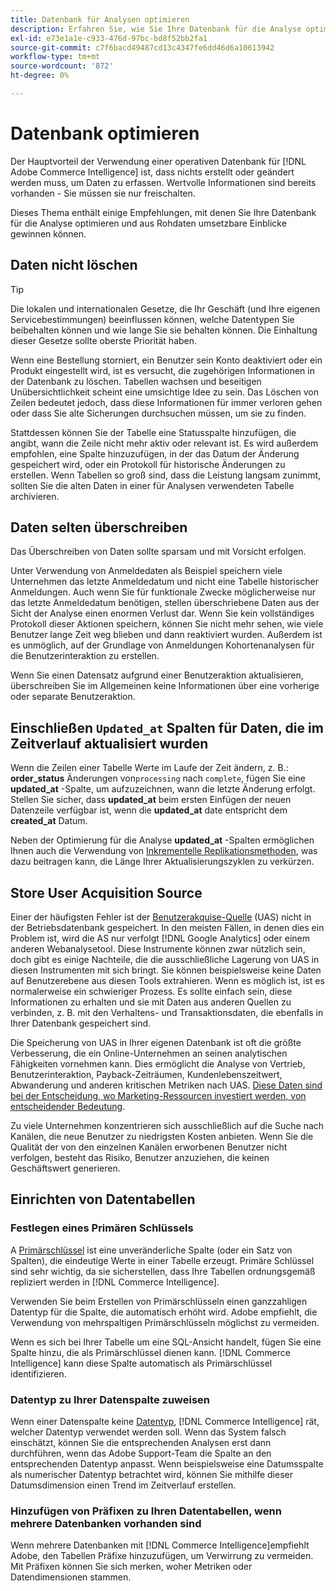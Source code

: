 ```yaml
---
title: Datenbank für Analysen optimieren
description: Erfahren Sie, wie Sie Ihre Datenbank für die Analyse optimieren können.
exl-id: e73e1a1e-c933-476d-97bc-bd8f52bb2fa1
source-git-commit: c7f6bacd49487cd13c4347fe6dd46d6a10613942
workflow-type: tm+mt
source-wordcount: '872'
ht-degree: 0%

---
```


# Datenbank optimieren

Der Hauptvorteil der Verwendung einer operativen Datenbank für [!DNL Adobe Commerce Intelligence] ist, dass nichts erstellt oder geändert werden muss, um Daten zu erfassen. Wertvolle Informationen sind bereits vorhanden - Sie müssen sie nur freischalten.

Dieses Thema enthält einige Empfehlungen, mit denen Sie Ihre Datenbank für die Analyse optimieren und aus Rohdaten umsetzbare Einblicke gewinnen können.

## Daten nicht löschen

>[!TIP]
>
>Die lokalen und internationalen Gesetze, die Ihr Geschäft (und Ihre eigenen Servicebestimmungen) beeinflussen können, welche Datentypen Sie beibehalten können und wie lange Sie sie behalten können. Die Einhaltung dieser Gesetze sollte oberste Priorität haben.

Wenn eine Bestellung storniert, ein Benutzer sein Konto deaktiviert oder ein Produkt eingestellt wird, ist es versucht, die zugehörigen Informationen in der Datenbank zu löschen. Tabellen wachsen und beseitigen Unübersichtlichkeit scheint eine umsichtige Idee zu sein. Das Löschen von Zeilen bedeutet jedoch, dass diese Informationen für immer verloren gehen oder dass Sie alte Sicherungen durchsuchen müssen, um sie zu finden.

Stattdessen können Sie der Tabelle eine Statusspalte hinzufügen, die angibt, wann die Zeile nicht mehr aktiv oder relevant ist. Es wird außerdem empfohlen, eine Spalte hinzuzufügen, in der das Datum der Änderung gespeichert wird, oder ein Protokoll für historische Änderungen zu erstellen. Wenn Tabellen so groß sind, dass die Leistung langsam zunimmt, sollten Sie die alten Daten in einer für Analysen verwendeten Tabelle archivieren.

## Daten selten überschreiben

Das Überschreiben von Daten sollte sparsam und mit Vorsicht erfolgen.

Unter Verwendung von Anmeldedaten als Beispiel speichern viele Unternehmen das letzte Anmeldedatum und nicht eine Tabelle historischer Anmeldungen. Auch wenn Sie für funktionale Zwecke möglicherweise nur das letzte Anmeldedatum benötigen, stellen überschriebene Daten aus der Sicht der Analyse einen enormen Verlust dar. Wenn Sie kein vollständiges Protokoll dieser Aktionen speichern, können Sie nicht mehr sehen, wie viele Benutzer lange Zeit weg blieben und dann reaktiviert wurden. Außerdem ist es unmöglich, auf der Grundlage von Anmeldungen Kohortenanalysen für die Benutzerinteraktion zu erstellen.

Wenn Sie einen Datensatz aufgrund einer Benutzeraktion aktualisieren, überschreiben Sie im Allgemeinen keine Informationen über eine vorherige oder separate Benutzeraktion.

## Einschließen `Updated_at` Spalten für Daten, die im Zeitverlauf aktualisiert wurden

Wenn die Zeilen einer Tabelle Werte im Laufe der Zeit ändern, z. B.: **order\_status** Änderungen von`processing` nach `complete`, fügen Sie eine **updated\_at** -Spalte, um aufzuzeichnen, wann die letzte Änderung erfolgt. Stellen Sie sicher, dass **updated\_at** beim ersten Einfügen der neuen Datenzeile verfügbar ist, wenn die **updated\_at** date entspricht dem **created\_at** Datum.

Neben der Optimierung für die Analyse **updated\_at** -Spalten ermöglichen Ihnen auch die Verwendung von [Inkrementelle Replikationsmethoden](../data-analyst/data-warehouse-mgr/cfg-replication-methods.md), was dazu beitragen kann, die Länge Ihrer Aktualisierungszyklen zu verkürzen.

## Store User Acquisition Source

Einer der häufigsten Fehler ist der [Benutzerakquise-Quelle](../data-analyst/analysis/google-track-user-acq.md) (UAS) nicht in der Betriebsdatenbank gespeichert. In den meisten Fällen, in denen dies ein Problem ist, wird die AS nur verfolgt [!DNL Google Analytics] oder einem anderen Webanalysetool. Diese Instrumente können zwar nützlich sein, doch gibt es einige Nachteile, die die ausschließliche Lagerung von UAS in diesen Instrumenten mit sich bringt. Sie können beispielsweise keine Daten auf Benutzerebene aus diesen Tools extrahieren. Wenn es möglich ist, ist es normalerweise ein schwieriger Prozess. Es sollte einfach sein, diese Informationen zu erhalten und sie mit Daten aus anderen Quellen zu verbinden, z. B. mit den Verhaltens- und Transaktionsdaten, die ebenfalls in Ihrer Datenbank gespeichert sind.

Die Speicherung von UAS in Ihrer eigenen Datenbank ist oft die größte Verbesserung, die ein Online-Unternehmen an seinen analytischen Fähigkeiten vornehmen kann. Dies ermöglicht die Analyse von Vertrieb, Benutzerinteraktion, Payback-Zeiträumen, Kundenlebenszeitwert, Abwanderung und anderen kritischen Metriken nach UAS. [Diese Daten sind bei der Entscheidung, wo Marketing-Ressourcen investiert werden, von entscheidender Bedeutung](../data-analyst/analysis/most-value-source-channel.md).

Zu viele Unternehmen konzentrieren sich ausschließlich auf die Suche nach Kanälen, die neue Benutzer zu niedrigsten Kosten anbieten. Wenn Sie die Qualität der von den einzelnen Kanälen erworbenen Benutzer nicht verfolgen, besteht das Risiko, Benutzer anzuziehen, die keinen Geschäftswert generieren.

## Einrichten von Datentabellen

### Festlegen eines Primären Schlüssels

A [Primärschlüssel](https://en.wikipedia.org/wiki/Unique_key) ist eine unveränderliche Spalte (oder ein Satz von Spalten), die eindeutige Werte in einer Tabelle erzeugt. Primäre Schlüssel sind sehr wichtig, da sie sicherstellen, dass Ihre Tabellen ordnungsgemäß repliziert werden in [!DNL Commerce Intelligence].

Verwenden Sie beim Erstellen von Primärschlüsseln einen ganzzahligen Datentyp für die Spalte, die automatisch erhöht wird. Adobe empfiehlt, die Verwendung von mehrspaltigen Primärschlüsseln möglichst zu vermeiden.

Wenn es sich bei Ihrer Tabelle um eine SQL-Ansicht handelt, fügen Sie eine Spalte hinzu, die als Primärschlüssel dienen kann. [!DNL Commerce Intelligence] kann diese Spalte automatisch als Primärschlüssel identifizieren.

### Datentyp zu Ihrer Datenspalte zuweisen

Wenn einer Datenspalte keine [Datentyp](https://en.wikipedia.org/wiki/Data_type), [!DNL Commerce Intelligence] rät, welcher Datentyp verwendet werden soll. Wenn das System falsch einschätzt, können Sie die entsprechenden Analysen erst dann durchführen, wenn das Adobe Support-Team die Spalte an den entsprechenden Datentyp anpasst. Wenn beispielsweise eine Datumsspalte als numerischer Datentyp betrachtet wird, können Sie mithilfe dieser Datumsdimension einen Trend im Zeitverlauf erstellen.

### Hinzufügen von Präfixen zu Ihren Datentabellen, wenn mehrere Datenbanken vorhanden sind

Wenn mehrere Datenbanken mit [!DNL Commerce Intelligence]empfiehlt Adobe, den Tabellen Präfixe hinzuzufügen, um Verwirrung zu vermeiden. Mit Präfixen können Sie sich merken, woher Metriken oder Datendimensionen stammen.
